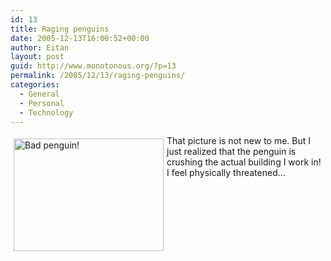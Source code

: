 ```yaml
---
id: 13
title: Raging penguins
date: 2005-12-13T16:00:52+00:00
author: Eitan
layout: post
guid: http://www.monotonous.org/?p=13
permalink: /2005/12/13/raging-penguins/
categories:
  - General
  - Personal
  - Technology
---
```

[<img src="http://static.flickr.com/35/73328359_499f346172_m.jpg" width="240" height="180" alt="Bad penguin!" style="float:left;margin:5px;" />](http://www.flickr.com/photos/mostlypictures/73328359/ "Photo Sharing") That picture is not new to me. But I just realized that the penguin is crushing the actual building I work in! I feel physically threatened&#8230;